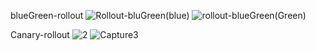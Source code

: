 blueGreen-rollout
![Rollout-bluGreen(blue)](https://github.com/user-attachments/assets/fc53c5c3-eb73-4692-8f64-f65c5b01ce44)
![rollout-blueGreen(Green)](https://github.com/user-attachments/assets/8b21a2c8-97d5-4811-9ec5-c20fd9051a36)

Canary-rollout
![2](https://github.com/user-attachments/assets/e308b29d-74e2-4ab1-a0da-2e582c9cbc99)
![Capture3](https://github.com/user-attachments/assets/22f11b51-4915-4fc0-af2a-80e317d99792)

